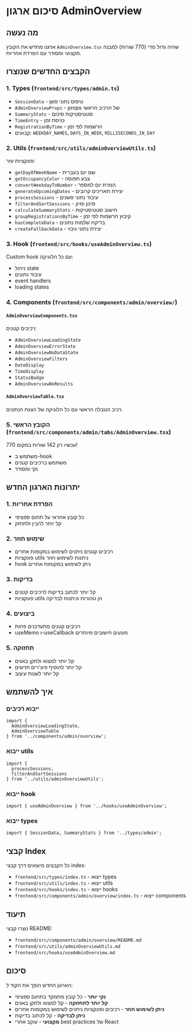 # סיכום ארגון AdminOverview

## מה נעשה

ארגנו מחדש את הקובץ `AdminOverview.tsx` שהיה גדול מדי (770 שורות) למבנה מקצועי ומסודר עם הפרדת אחריות.

## הקבצים החדשים שנוצרו

### 1. Types (`frontend/src/types/admin.ts`)
- `SessionData` - טיפוס נתוני סשן
- `AdminOverviewProps` - props של הרכיב הראשי
- `SummaryStats` - סטטיסטיקות סיכום
- `TimeEntry` - כניסת זמן
- `RegistrationByTime` - הרשמות לפי זמן
- קבועים: `WEEKDAY_NAMES`, `DAYS_IN_WEEK`, `MILLISECONDS_IN_DAY`

### 2. Utils (`frontend/src/utils/adminOverviewUtils.ts`)
פונקציות עזר:
- `getDayOfWeekName` - שם יום בעברית
- `getOccupancyColor` - צבע תפוסה
- `convertWeekdayToNumber` - המרת יום למספר
- `generateUpcomingDates` - יצירת תאריכים קרובים
- `processSessions` - עיבוד נתוני סשנים
- `filterAndSortSessions` - סינון ומיון
- `calculateSummaryStats` - חישוב סטטיסטיקות
- `groupRegistrationsByTime` - קיבוץ הרשמות לפי זמן
- `hasCompleteData` - בדיקת שלמות נתונים
- `createFallbackData` - יצירת נתוני גיבוי

### 3. Hook (`frontend/src/hooks/useAdminOverview.ts`)
Custom hook עם כל הלוגיקה:
- ניהול state
- עיבוד נתונים
- event handlers
- loading states

### 4. Components (`frontend/src/components/admin/overview/`)
#### `AdminOverviewComponents.tsx`
רכיבים קטנים:
- `AdminOverviewLoadingState`
- `AdminOverviewErrorState`
- `AdminOverviewNoDataState`
- `AdminOverviewFilters`
- `DateDisplay`
- `TimeDisplay`
- `StatusBadge`
- `AdminOverviewNoResults`

#### `AdminOverviewTable.tsx`
רכיב הטבלה הראשי עם כל הלוגיקה של הצגת הנתונים.

### 5. הקובץ הראשי (`frontend/src/components/admin/tabs/AdminOverview.tsx`)
עכשיו רק 142 שורות במקום 770!
- משתמש ב-hook
- משתמש ברכיבים קטנים
- נקי ומסודר

## יתרונות הארגון החדש

### 1. **הפרדת אחריות**
- כל קובץ אחראי על תחום ספציפי
- קל יותר להבין ולתחזק

### 2. **שימוש חוזר**
- רכיבים קטנים ניתנים לשימוש במקומות אחרים
- פונקציות utils ניתנות לשימוש חוזר
- hook ניתן לשימוש במקומות אחרים

### 3. **בדיקות**
- קל יותר לכתוב בדיקות לרכיבים קטנים
- פונקציות utils הן טהורות וניתנות לבדיקה

### 4. **ביצועים**
- רכיבים קטנים מתעדכנים פחות
- useMemo ו-useCallback מונעים חישובים מיותרים

### 5. **תחזוקה**
- קל יותר למצוא ולתקן באגים
- קל יותר להוסיף פיצ'רים חדשים
- קל יותר לשנות עיצוב

## איך להשתמש

### ייבוא רכיבים
```tsx
import { 
  AdminOverviewLoadingState, 
  AdminOverviewTable 
} from '../components/admin/overview';
```

### ייבוא utils
```tsx
import { 
  processSessions, 
  filterAndSortSessions 
} from '../utils/adminOverviewUtils';
```

### ייבוא hook
```tsx
import { useAdminOverview } from '../hooks/useAdminOverview';
```

### ייבוא types
```tsx
import { SessionData, SummaryStats } from '../types/admin';
```

## קבצי Index

כל הקבצים מיוצאים דרך קבצי index:
- `frontend/src/types/index.ts` - ייצוא types
- `frontend/src/utils/index.ts` - ייצוא utils
- `frontend/src/hooks/index.ts` - ייצוא hooks
- `frontend/src/components/admin/overview/index.ts` - ייצוא components

## תיעוד

נוצרו קבצי README:
- `frontend/src/components/admin/overview/README.md`
- `frontend/src/utils/adminOverviewUtils.md`
- `frontend/src/hooks/useAdminOverview.md`

## סיכום

הארגון החדש הופך את הקוד ל:
- **נקי יותר** - כל קובץ מתמקד בתחום ספציפי
- **קל יותר לתחזוקה** - קל למצוא ולתקן באגים
- **ניתן לשימוש חוזר** - רכיבים ופונקציות ניתנים לשימוש במקומות אחרים
- **ניתן לבדיקה** - קל לכתוב בדיקות
- **מקצועי** - עוקב אחרי best practices של React 